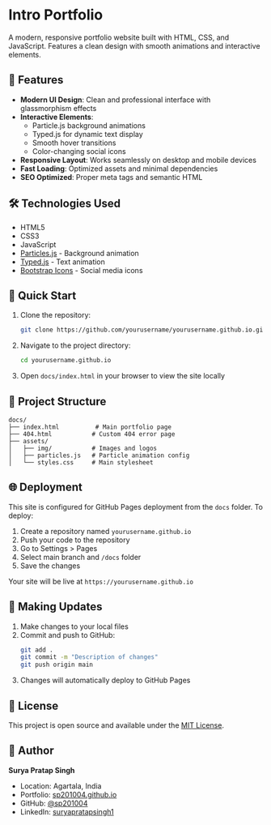 # Intro Portfolio

A modern, responsive portfolio website built with HTML, CSS, and JavaScript. Features a clean design with smooth animations and interactive elements.

## 🌟 Features

- **Modern UI Design**: Clean and professional interface with glassmorphism effects
- **Interactive Elements**:
  - Particle.js background animations
  - Typed.js for dynamic text display
  - Smooth hover transitions
  - Color-changing social icons
- **Responsive Layout**: Works seamlessly on desktop and mobile devices
- **Fast Loading**: Optimized assets and minimal dependencies
- **SEO Optimized**: Proper meta tags and semantic HTML

## 🛠️ Technologies Used

- HTML5
- CSS3
- JavaScript
- [Particles.js](https://vincentgarreau.com/particles.js/) - Background animation
- [Typed.js](https://github.com/mattboldt/typed.js/) - Text animation
- [Bootstrap Icons](https://icons.getbootstrap.com/) - Social media icons

## 🚀 Quick Start

1. Clone the repository:

   ```bash
   git clone https://github.com/yourusername/yourusername.github.io.git
   ```

2. Navigate to the project directory:

   ```bash
   cd yourusername.github.io
   ```

3. Open `docs/index.html` in your browser to view the site locally

## 📂 Project Structure

```
docs/
├── index.html          # Main portfolio page
├── 404.html           # Custom 404 error page
├── assets/
│   ├── img/           # Images and logos
│   ├── particles.js   # Particle animation config
│   └── styles.css     # Main stylesheet
```

## 🌐 Deployment

This site is configured for GitHub Pages deployment from the `docs` folder. To deploy:

1. Create a repository named `yourusername.github.io`
2. Push your code to the repository
3. Go to Settings > Pages
4. Select main branch and `/docs` folder
5. Save the changes

Your site will be live at `https://yourusername.github.io`

## 🔄 Making Updates

1. Make changes to your local files
2. Commit and push to GitHub:
   ```bash
   git add .
   git commit -m "Description of changes"
   git push origin main
   ```
3. Changes will automatically deploy to GitHub Pages

## 📝 License

This project is open source and available under the [MIT License](LICENSE).

## 👤 Author

**Surya Pratap Singh**

- Location: Agartala, India
- Portfolio: [sp201004.github.io](https://sp201004.github.io/Portfolio/)
- GitHub: [@sp201004](https://github.com/sp201004)
- LinkedIn: [suryapratapsingh1](https://www.linkedin.com/in/suryapratapsingh1/)
